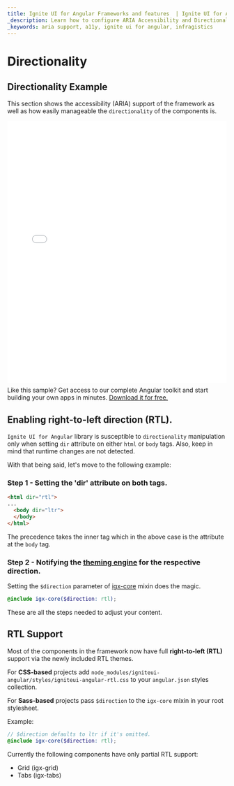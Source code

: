 ```yaml
---
title: Ignite UI for Angular Frameworks and features  | Ignite UI for Angular | Infragistics
_description: Learn how to configure ARIA Accessibility and Directionality of your application with Ignite UI for Angular
_keywords: aria support, a11y, ignite ui for angular, infragistics
---
```


# Directionality

## Directionality Example
This section shows the accessibility (ARIA) support of the framework as well as how easily manageable the `directionality` of the components is.

<div class="divider--half"></div>
<div class="sample-container loading" style="height: 600px">
    <iframe id="calendar-sample-5-iframe" src='{environment:demosBaseUrl}/scheduling/calendar-rtl-sample' width="100%" height="100%" seamless="" frameborder="0" onload="onSampleIframeContentLoaded(this);" alt="Angular RTL Support Example"></iframe>
</div>
<p style="margin: 0;padding-top: 0.5rem">Like this sample? Get access to our complete Angular toolkit and start building your own apps in minutes. <a class="no-external-icon mchNoDecorate trackCTA" target="_blank" href="https://www.infragistics.com/products/ignite-ui-angular/download" data-xd-ga-action="Download" data-xd-ga-label="Ignite UI for Angular">Download it for free.</a></p>
<div>
</div>


## Enabling right-to-left direction (RTL).

`Ignite UI for Angular` library is susceptible to `directionality` manipulation only when setting `dir` attribute on either `html` or `body` tags. Also, keep in mind that runtime changes are not detected.

With that being said, let's move to the following example:

### Step 1 - Setting the 'dir' attribute on both tags.

```html
<html dir="rtl">
...
  <body dir="ltr">
  </body>
</html>
```

The precedence takes the inner tag which in the above case is the attribute at the `body` tag.

### Step 2 - Notifying the [theming engine](../../themes/index.md) for the respective direction.

Setting the `$direction` parameter of [igx-core]({environment:sassApiUrl}/index.html#mixin-igx-core) mixin does the magic.

```scss 
@include igx-core($direction: rtl);
```

These are all the steps needed to adjust your content.


## RTL Support 
Most of the components in the framework now have full **right-to-left (RTL)** support via the newly included RTL themes.

For **CSS-based** projects add `node_modules/igniteui-angular/styles/igniteui-angular-rtl.css` to your `angular.json` styles collection.

For **Sass-based** projects pass `$direction` to the `igx-core` mixin in your root stylesheet.

Example:

```scss
// $direction defaults to ltr if it's omitted.
@include igx-core($direction: rtl);
```

Currently the following components have only partial RTL support:

* Grid (igx-grid)
* Tabs (igx-tabs)

